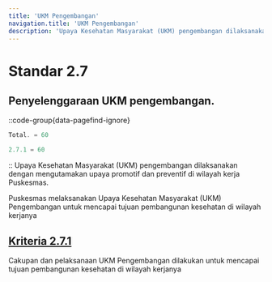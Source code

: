 ```yaml
---
title: 'UKM Pengembangan'
navigation.title: 'UKM Pengembangan'
description: 'Upaya Kesehatan Masyarakat (UKM) pengembangan dilaksanakan dengan mengutamakan upaya promotif dan preventif di wilayah kerja Puskesmas. Puskesmas melaksanakan Upaya Kesehatan Masyarakat (UKM) Pengembangan untuk mencapai tujuan pembangunan kesehatan di wilayah kerjanya '
---
```

# Standar 2.7 
## Penyelenggaraan UKM pengembangan. 
::code-group{data-pagefind-ignore}
```js [Nilai]
Total. = 60
```
```js [Kriteria]
2.7.1 = 60
```
::
Upaya Kesehatan Masyarakat (UKM) pengembangan dilaksanakan dengan mengutamakan upaya promotif dan preventif di wilayah kerja Puskesmas. 

Puskesmas melaksanakan Upaya Kesehatan Masyarakat (UKM) Pengembangan untuk mencapai tujuan pembangunan kesehatan di wilayah kerjanya 
	
## [Kriteria 2.7.1](/docs/akred/pkm/2/7/1) 
Cakupan dan pelaksanaan UKM Pengembangan dilakukan untuk mencapai tujuan pembangunan kesehatan di wilayah kerjanya 


